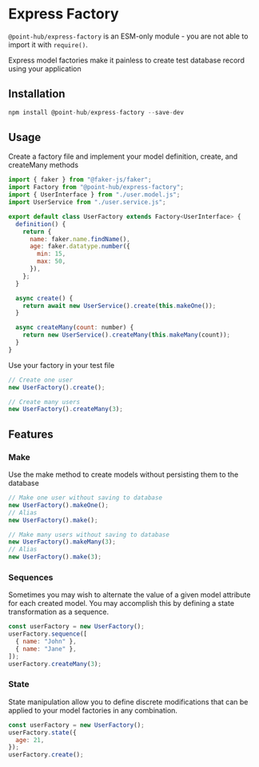 # Express Factory

`@point-hub/express-factory` is an ESM-only module - you are not able to import it with `require()`.

Express model factories make it painless to create test database record using your application

## Installation

```javascript
npm install @point-hub/express-factory --save-dev
```

## Usage

Create a factory file and implement your model definition, create, and createMany methods

```javascript
import { faker } from "@faker-js/faker";
import Factory from "@point-hub/express-factory";
import { UserInterface } from "./user.model.js";
import UserService from "./user.service.js";

export default class UserFactory extends Factory<UserInterface> {
  definition() {
    return {
      name: faker.name.findName(),
      age: faker.datatype.number({
        min: 15,
        max: 50,
      }),
    };
  }

  async create() {
    return await new UserService().create(this.makeOne());
  }

  async createMany(count: number) {
    return new UserService().createMany(this.makeMany(count));
  }
}

```

Use your factory in your test file

```javascript
// Create one user
new UserFactory().create();

// Create many users
new UserFactory().createMany(3);
```

## Features

### Make
Use the make method to create models without persisting them to the database
```javascript
// Make one user without saving to database
new UserFactory().makeOne();
// Alias
new UserFactory().make();

// Make many users without saving to database
new UserFactory().makeMany(3);
// Alias
new UserFactory().make(3);
```

### Sequences
Sometimes you may wish to alternate the value of a given model attribute for each created model. You may accomplish this by defining a state transformation as a sequence.

```javascript
const userFactory = new UserFactory();
userFactory.sequence([
  { name: "John" },
  { name: "Jane" },
]);
userFactory.createMany(3);
```

### State
State manipulation allow you to define discrete modifications that can be applied to your model factories in any combination.

```javascript
const userFactory = new UserFactory();
userFactory.state({
  age: 21,
});
userFactory.create();
```